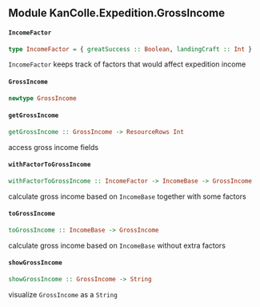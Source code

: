 ## Module KanColle.Expedition.GrossIncome

#### `IncomeFactor`

``` purescript
type IncomeFactor = { greatSuccess :: Boolean, landingCraft :: Int }
```

`IncomeFactor` keeps track of factors that would
affect expedition income

#### `GrossIncome`

``` purescript
newtype GrossIncome
```

#### `getGrossIncome`

``` purescript
getGrossIncome :: GrossIncome -> ResourceRows Int
```

access gross income fields

#### `withFactorToGrossIncome`

``` purescript
withFactorToGrossIncome :: IncomeFactor -> IncomeBase -> GrossIncome
```

calculate gross income based on `IncomeBase`
together with some factors

#### `toGrossIncome`

``` purescript
toGrossIncome :: IncomeBase -> GrossIncome
```

calculate gross income based on `IncomeBase`
without extra factors

#### `showGrossIncome`

``` purescript
showGrossIncome :: GrossIncome -> String
```

visualize `GrossIncome` as a `String`


